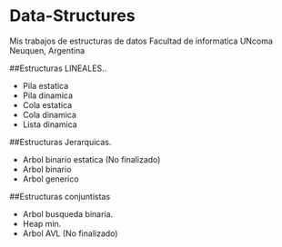 # Data-Structures
Mis trabajos de estructuras de datos Facultad de informatica UNcoma  Neuquen, Argentina

##Estructuras LINEALES..

- Pila estatica
- Pila dinamica
- Cola estatica
- Cola dinamica
- Lista dinamica

##Estructuras Jerarquicas.
- Arbol binario estatica (No finalizado)
- Arbol binario 
- Arbol generico 

##Estructuras conjuntistas
- Arbol busqueda binaria.
- Heap min.
- Arbol AVL (No finalizado)


